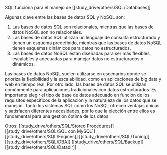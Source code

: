SQL funciona para el manejo de [[study_drive/others/SQL/Databases]]

Algunas clave entre las bases de datos SQL y NoSQL son:

1. Las bases de datos SQL son relacionales, mientras que las bases de datos NoSQL son no relacionales.
2. Las bases de datos SQL utilizan un lenguaje de consulta estructurado y tienen un esquema predefinido, mientras que las bases de datos NoSQL tienen esquemas dinámicos para datos no estructurados.
3. Las bases de datos NoSQL están diseñadas para ser más flexibles, escalables y adecuadas para manejar datos no estructurados o dinámicos.

Las bases de datos NoSQL suelen utilizarse en escenarios donde se prioriza la flexibilidad y la escalabilidad, como en aplicaciones de big data y web en tiempo real. Por otro lado, las bases de datos SQL se utilizan comúnmente para aplicaciones tradicionales con datos estructurados. Es importante elegir el tipo de base de datos adecuado en función de los requisitos específicos de la aplicación y la naturaleza de los datos que se manejan. Tanto los sistemas SQL como los NoSQL ofrecen ventajas únicas y satisfacen diferentes necesidades, por lo que la elección entre ellos es fundamental para una gestión óptima de los datos.

Otros:
[[study_drive/others/SQL/Stored Procedures]]
[[study_drive/others/SQL/SQL con MySQL]]
[[study_drive/others/SQL/Engines]]
[[study_drive/others/SQL/Tuning]]
[[study_drive/others/SQL/DBA]] 
[[study_drive/others/SQL/Backup]]
[[study_drive/others/SQL/Datadir]]